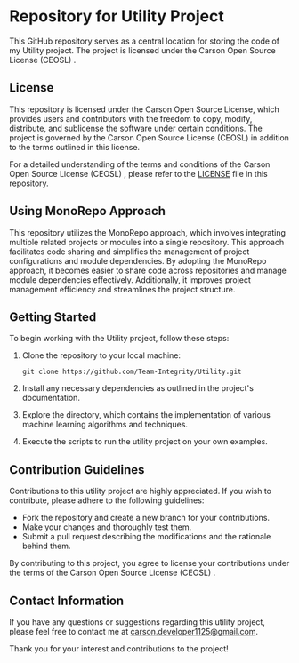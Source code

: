 # Repository for Utility Project

This GitHub repository serves as a central location for storing the code of my Utility project. The project is licensed under the Carson Open Source License (CEOSL) .

## License

This repository is licensed under the Carson Open Source License, which provides users and contributors with the freedom to copy, modify, distribute, and sublicense the software under certain conditions. The project is governed by the Carson Open Source License (CEOSL)  in addition to the terms outlined in this license.

For a detailed understanding of the terms and conditions of the Carson Open Source License (CEOSL) , please refer to the [LICENSE](LICENSE) file in this repository.

## Using MonoRepo Approach

This repository utilizes the MonoRepo approach, which involves integrating multiple related projects or modules into a single repository. This approach facilitates code sharing and simplifies the management of project configurations and module dependencies. By adopting the MonoRepo approach, it becomes easier to share code across repositories and manage module dependencies effectively. Additionally, it improves project management efficiency and streamlines the project structure.

## Getting Started

To begin working with the Utility project, follow these steps:

1. Clone the repository to your local machine:

   `
   git clone https://github.com/Team-Integrity/Utility.git
   `

2. Install any necessary dependencies as outlined in the project's documentation.

3. Explore the directory, which contains the implementation of various machine learning algorithms and techniques.

4. Execute the scripts to run the utility project on your own examples.

## Contribution Guidelines

Contributions to this utility project are highly appreciated. If you wish to contribute, please adhere to the following guidelines:

- Fork the repository and create a new branch for your contributions.
- Make your changes and thoroughly test them.
- Submit a pull request describing the modifications and the rationale behind them.

By contributing to this project, you agree to license your contributions under the terms of the Carson Open Source License (CEOSL) .

## Contact Information

If you have any questions or suggestions regarding this utility project, please feel free to contact me at [carson.developer1125@gmail.com](mailto:carson.developer1125@gmail.com).

Thank you for your interest and contributions to the project!
